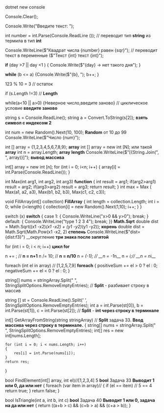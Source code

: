 dotnet new console

Console.Clear();

Console.Write("Введите текст: ");

int number = int.Parse(Console.ReadLine ());  // переводит тип __string__ из термила в тип __int__

Console.WriteLine($"Квадрат числа {number} равен {sqr}"); // переводит текст в переменные ($"Текст {int} текст {int}");

__if__ (day >7 || day <1 )
{
Console.Write($"{day} -> нет такого дня");
}

__while__ (b <= a)
{Console.Write($"{b}, ");
    b++;
}

123 % 10 = 3 // остаток

if (s.Length !=3) // __Length__

while(a<10 || a>0)
{Неверное число,введите заново} // циклическое условие __введите заново__

string s = Console.ReadLine();
string a = Convert.ToString(s[2]); __взять символ с индексом 2__

int num = new Random().Next(10, 100); __Random__ от 10 до 99
Console.WriteLine($"Число {num}");

int [] array = {1,2,3,4,5,6,7,8,9}; __array__
int [] array = new int [N];  или такой __array__
int n = array.Length; __array__ __length__
Console.WriteLine($"[{String.Join(", ", array)}]"); __вывод массива__

int[] array = new int [n];
for (int i = 0; i<n; i++)
{
    array[i] = int.Parse(Console.ReadLine());
}

int Max(int arg1, int arg2, int arg3) __function__
{
    int result = arg1;
    if(arg2>arg1) result = arg2;
    if(arg3>arg2) result = arg3;
    return result;
}
int max = Max ( Max(a1, a2, a3), Max(b1, b2, b3), Max(c1, c2, c3));

void FillArray(int[] collection) __FillArray__
{
    int length = collection.Length;
    int i = 0;
    while (i<length)
    {
        collection[i] = new Random().Next(1,10);
        i++;
    }
}

switch (x)  __switch__
{
    case 1:
    {
        Console.WriteLine("x>0 && y>0");
        break;
    }
      default:
    {
        Console.WriteLine("type 1 2 3 4");
        break;
    }}
                                                                    __Math.Sqrt__
    double dist = Math.Sqrt((x1 -x2)*(x1 -x2) + (y1 -y2)*(y1 -y2));  __корень__
    double dist = Math.Sqrt(Math.Pow(x1 -x2, 2) __степень__
    Console.WriteLine($"dist={dist:f3}") __округление __три знака после запятой__

for (int i = 0; i < n; i++) __цикл for__

n += ; // __n = n+1__
n /= 10; // __n = n/10__
n *= (-1);  // __n = -1*n__
n *= i;// __n = n*i__

foreach (int el in array) // [1,2,5,7,9] __foreach__
{
    positiveSum += el > 0 ? el : 0;
    negativeSum += el < 0 ? el : 0;
}

string[] nums = stringArray.Split(" ", StringSplitOptions.RemoveEmptyEntries); // __Split__ - разбивает строку в массив

string [] st = Console.ReadLine().Split(' ', StringSplitOptions.RemoveEmptyEntries); 
int a = int.Parse(st[0]), b = int.Parse(st[1]), c = int.Parse(st[2]); // __Split__ - __int через строку в терминале__

int[] GetArrayFromString(string stringArray) // __Split__ задача 33. __Ввод массива через строку в терминале.__
{
    string[] nums = stringArray.Split(" ", StringSplitOptions.RemoveEmptyEntries);
    int[] res = new int[nums.Length];

    for (int i = 0; i < nums.Length; i++)
    {
        res[i] = int.Parse(nums[i]);
    }
    return res;
}

bool FindElement(int[] array, int el)//[1,2,3,4] 5 __bool__ Задача 33 __Выводит 1 или 0, да или нет__
{
    foreach (var item in array)//
    {
        if (el == item) // 5 == 4
            return true; 
    }
    return false;
}

bool IsTriangle(int a, int b, int c) __bool__ Задача 40 __Выводит 1 или 0, задача на да или нет__
{
    return ((a+b > c) && (c+b > a) && (c+a > b));
}